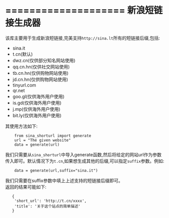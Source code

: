 ====================
新浪短链接生成器    
====================

该库主要用于生成新浪短链接,完美支持`http://sina.lt`所有的短链接后缀,包括:

- sina.it
- t.cn(默认)
- dwz.cn(仅供部分知名网站使用)
- qq.cn.hn(仅供社交网站使用)
- tb.cn.hn(仅供购物网站使用)
- jd.cn.hn(仅供购物网站使用)
- tinyurl.com
- qr.net
- goo.gl(仅供海外用户使用)
- is.gd(仅供海外用户使用)
- j.mp(仅供海外用户使用)
- bit.ly(仅供海外用户使用)

其使用方法如下:

```
    from sina_shorturl import generate
    url = "The given website"
    data = generate(url)
```

我们只需要从`sina_shorturl`中导入generate函数,然后将给定的网站url作为参数传入即可。默认情况下为`t.cn`,如果想生成其他的后缀,可以指定`suffix`参数。例如:

```
    data = generate(url,suffix="sina.it")
```

我们只需要在suffix参数中填上上述支持的短链接后缀即可。  
返回的结果可能如下:

```
   {
    'short_url': 'http://t.cn/xxxx', 
    'title': '关于这个站点的简单描述'
   }
```